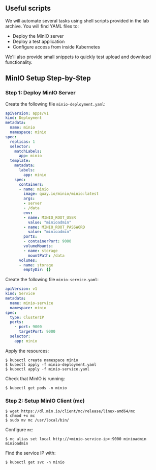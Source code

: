 ## Useful scripts

We will automate several tasks using shell scripts provided in the lab archive. You will find YAML files to:
- Deploy the MinIO server
- Deploy a test application
- Configure access from inside Kubernetes

We'll also provide small snippets to quickly test upload and download functionality.

## MinIO Setup Step-by-Step

### Step 1: Deploy MinIO Server

Create the following file `minio-deployment.yaml`:

```yaml
apiVersion: apps/v1
kind: Deployment
metadata:
  name: minio
  namespace: minio
spec:
  replicas: 1
  selector:
    matchLabels:
      app: minio
  template:
    metadata:
      labels:
        app: minio
    spec:
      containers:
      - name: minio
        image: quay.io/minio/minio:latest
        args:
        - server
        - /data
        env:
        - name: MINIO_ROOT_USER
          value: "minioadmin"
        - name: MINIO_ROOT_PASSWORD
          value: "minioadmin"
        ports:
        - containerPort: 9000
        volumeMounts:
        - name: storage
          mountPath: /data
      volumes:
      - name: storage
        emptyDir: {}
```

Create the following file `minio-service.yaml`:

```yaml
apiVersion: v1
kind: Service
metadata:
  name: minio-service
  namespace: minio
spec:
  type: ClusterIP
  ports:
    - port: 9000
      targetPort: 9000
  selector:
    app: minio
```

Apply the resources:

```shell-session
$ kubectl create namespace minio
$ kubectl apply -f minio-deployment.yaml
$ kubectl apply -f minio-service.yaml
```

Check that MinIO is running:

```shell-session
$ kubectl get pods -n minio
```

### Step 2: Setup MinIO Client (mc)

```shell-session
$ wget https://dl.min.io/client/mc/release/linux-amd64/mc
$ chmod +x mc
$ sudo mv mc /usr/local/bin/
```

Configure `mc`:

```shell-session
$ mc alias set local http://<minio-service-ip>:9000 minioadmin minioadmin
```

Find the service IP with:

```shell-session
$ kubectl get svc -n minio
```
